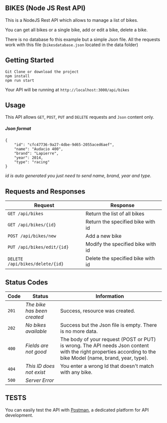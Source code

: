 ## BIKES (Node JS Rest API)
This is a NodeJS Rest API which allows to manage a list of bikes.

You can get all bikes or a single bike, add or edit a bike, delete a bike.

There is no database fo this example but a simple Json file. All the requests work with this file (`bikesdatabase.json` located in the data folder)

## Getting Started
```
Git Clone or download the project
npm install
npm run start
```

Your API will be running at `http://localhost:3000/api/bikes`

## Usage

This API allows `GET`, `POST`, `PUT` and `DELETE` requests and `Json` content only. 

##### Json format

```
{
    "id": "cfc47736-9a27-4dbe-9d65-2055aced6aef",
    "name": "Audacio 400",
    "brand": "Lapierre",
    "year": 2014,
    "type": "racing"
}
```

*id is auto generated you just need to send name, brand, year and type.*

## Requests and Responses

Request      | Response
------------ | -------------
`GET /api/bikes` | Return the list of all bikes
`GET /api/bikes/{id}` | Return the specified bike with id
`POST /api/bikes/new` | Add a new bike
`PUT /api/bikes/edit/{id}` | Modify the specified bike with id
`DELETE /api/bikes/delete/{id}` | Delete the specified bike with id

## Status Codes
Code  | Status  | Information
----- | ------- | -----------
`201` | *The bike has been created* | Success, resource was created.
`202` | *No bikes available* | Success but the Json file is empty. There is no more data.
`400` | *Fields are not good* | The body of your request (POST or PUT) is wrong. The API needs Json content with the right properties according to the bike Model (name, brand, year, type).
`404` | *This ID does not exist* | You enter a wrong Id that doesn't match with any bike.
`500` | *Server Error* | 


## TESTS
You can easily test the API with [Postman](https://www.getpostman.com "Get Postman !"), a dedicated platform for API development. 


